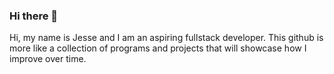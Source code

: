 ### Hi there 👋

<!--
**JCriz01/JCriz01** is a ✨ _special_ ✨ repository because its `README.md` (this file) appears on your GitHub profile.

Here are some ideas to get you started:

- 🔭 I’m currently working on ...
- 🌱 I’m currently learning ...
- 👯 I’m looking to collaborate on ...
- 🤔 I’m looking for help with ...
- 💬 Ask me about ...
- 📫 How to reach me: ...
- 😄 Pronouns: ...
- ⚡ Fun fact: ...
<img src="https://github.com/JCriz01/JCriz01/assets/96634701/cb1501f2-8c20-4abf-ad7e-f97445e4e2aa" alt="banner">
-->
Hi, my name is Jesse and I am an aspiring fullstack developer. This github is more like a collection of programs and projects that will showcase how I improve over time.




